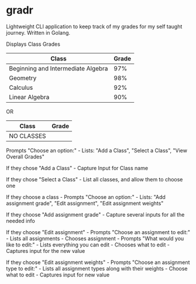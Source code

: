 # gradr
Lightweight CLI application to keep track of my grades for my self taught journey. Written in Golang.

Displays Class Grades

| Class                              | Grade |
|------------------------------------|-------|
| Beginning and Intermediate Algebra |  97%  |
| Geometry                           |  98%  |
| Calculus                           |  92%  |
| Linear Algebra                     |  90%  |

OR 

| Class                              | Grade |
|------------------------------------|-------|
| NO CLASSES                         |       |

Prompts "Choose an option:"
    - Lists: "Add a Class", "Select a Class", "View Overall Grades"

If they chose "Add a Class"
    - Capture Input for Class name

If they chose "Select a Class"
    - List all classes, and allow them to choose one

If they choose a class
    - Prompts "Choose an option:"
        - Lists: "Add assignment grade", "Edit assignment", "Edit assignment weights"

If they choose "Add assignment grade"
    - Capture several inputs for all the needed info

If they choose "Edit assignment"
    - Prompts "Choose an assignment to edit:"
        - Lists all assignments
        - Chooses assignment
        - Prompts "What would you like to edit:"
          - Lists everything you can edit
          - Chooses what to edit
          - Captures input for the new value

If they choose "Edit assignment weights"
    - Prompts "Choose an assignment type to edit:"
      - Lists all assignment types along with their weights
      - Choose what to edit
      - Captures input for new value

